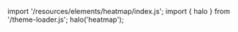 <!--
type: template
name: heatmap
-->

import '/resources/elements/heatmap/index.js';
import { halo } from '/theme-loader.js';
halo('heatmap');
